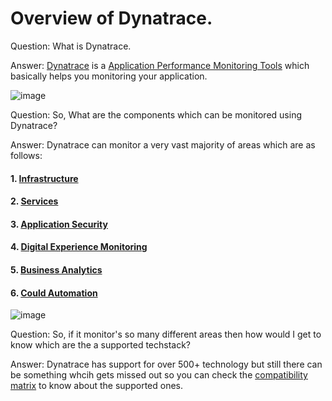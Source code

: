 # Overview of Dynatrace. 

Question: What is Dynatrace. 

Answer: [Dynatrace](https://www.dynatrace.com/platform/) is a [Application Performance Monitoring Tools](https://en.wikipedia.org/wiki/Application_performance_management) which basically helps you monitoring your application. 


![image](https://user-images.githubusercontent.com/19278855/123321102-2fbdcd00-d550-11eb-87a1-a8b49788c51f.png)


Question: So, What are the components which can be monitored using Dynatrace? 

Answer: Dynatrace can monitor a very vast majority of areas which are as follows: 
   #### 1. [Infrastructure](https://www.dynatrace.com/platform/infrastructure-monitoring/)
   #### 2. [Services](https://www.dynatrace.com/platform/applications-microservices-monitoring/)
   #### 3. [Application Security](https://www.dynatrace.com/platform/application-security/)
   #### 4. [Digital Experience Monitoring](https://www.dynatrace.com/platform/digital-experience/)
   #### 5. [Business Analytics](https://www.dynatrace.com/platform/digital-business-analytics/)
   #### 6. [Could Automation](https://www.dynatrace.com/platform/cloud-automation/)   

![image](https://user-images.githubusercontent.com/19278855/123322147-8d064e00-d551-11eb-8d5b-135d51a652e0.png)


Question: So, if it monitor's so many different areas then how would I get to know which are the a supported techstack?

Answer: Dynatrace has support for over 500+ technology but still there can be something whcih gets missed out so you can check the [compatibility matrix](https://www.dynatrace.com/support/help/technology-support/supported-technologies-and-versions/) to know about the supported ones. 


